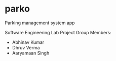 # parko
Parking management system app

Software Engineering Lab Project
Group Members:
- Abhinav Kumar
- Dhruv Verma
- Aaryamaan Singh